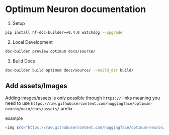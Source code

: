 # Optimum Neuron documentation

1. Setup
```bash
pip install hf-doc-builder==0.4.0 watchdog --upgrade
```

2. Local Development
```bash
doc-builder preview optimum docs/source/
```
3. Build Docs
```bash
doc-builder build optimum docs/source/ --build_dir build/ 
```

## Add assets/Images

Adding images/assets is only possible through `https://` links meaning you need to use `https://raw.githubusercontent.com/huggingface/optimum-neuron/main/docs/assets/` prefix.

example

```bash
<img src="https://raw.githubusercontent.com/huggingface/optimum-neuron/main/docs/assets/0_login.png" alt="Login" />
```

